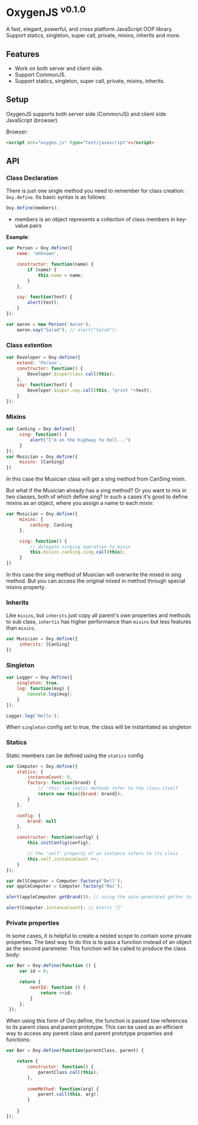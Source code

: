 # OxygenJS <sup>v0.1.0</sup>

A fast, elegant, powerful, and cross platform JavaScript OOP library. Support statics, singleton, super call, private, mixins, inherits and more.

## Features

* Work on both server and client side.
* Support CommonJS.
* Support statics, singleton, super call, private, mixins, inherits.

## Setup

OxygenJS supports both server side (CommonJS) and client side JavaScript (browser).

Browser:

``` html
<script src="oxygen.js" type="text/javascript"></script>
```

## API
### Class Declaration
There is just one single method you need to remember for class creation: `Oxy.define`. Its basic syntax is as follows:
``` javascript
Oxy.define(members);
```
* members is an object represents a collection of class members in key-value pairs

**Example**:
```javascript
var Person = Oxy.define({
    name: 'Unknown',

    constructor: function(name) {
        if (name) {
            this.name = name;
        }
    },

    say: function(text) {
        alert(text);
    }
});

var aaron = new Person('Aaron');
    aaron.say("Salad"); // alert("Salad");
```

### Class extention
```javascript
var Developer = Oxy.define({
    extend: 'Person',
    constructor: function() {
    	Developer.$superclass.call(this);
	},
    say: function(text) { 
    	Developer.$super.say.call(this, "print "+text); 
    }
});
```

### Mixins
```javascript
var CanSing = Oxy.define({
     sing: function() {
         alert("I'm on the highway to hell...")
     }
});
var Musician = Oxy.define({
     mixins: [CanSing]
})
```
In this case the Musician class will get a sing method from CanSing mixin.

But what if the Musician already has a sing method? Or you want to mix in two classes, both of which define sing? In such a cases it's good to define mixins as an object, where you assign a name to each mixin:
```javascript
var Musician = Oxy.define({
     mixins: {
         canSing: CanSing
     },

     sing: function() {
         // delegate singing operation to mixin
         this.mixins.canSing.sing.call(this);
     }
})
```
In this case the sing method of Musician will overwrite the mixed in sing method. But you can access the original mixed in method through special mixins property.

### Inherits
Like `mixins`, but `inherits` just copy all parent's own properties and methods to sub class, `inhertis` has higher performance than `mixins` but less features than `mixins`.
```javascript
var Musician = Oxy.define({
     inherits: [CanSing]
})
```

### Singleton
```javascript
var Logger = Oxy.define({
    singleton: true,
    log: function(msg) {
        console.log(msg);
    }
});

Logger.log('Hello');
```
When `singleton` config set to true, the class will be instantiated as singleton

### Statics
Static members can be defined using the `statics` config
```javascript
var Computer = Oxy.define({
    statics: {
        instanceCount: 0,
        factory: function(brand) {
            // 'this' in static methods refer to the class itself
            return new this({brand: brand});
        }
    },

    config: {
        brand: null
    },

    constructor: function(config) {
        this.initConfig(config);

        // the 'self' property of an instance refers to its class
        this.self.instanceCount ++;
    }
});

var dellComputer = Computer.factory('Dell');
var appleComputer = Computer.factory('Mac');

alert(appleComputer.getBrand()); // using the auto-generated getter to get the value of a config property. Alerts "Mac"

alert(Computer.instanceCount); // Alerts "2"
```
### Private properties
In some cases, it is helpful to create a nested scope to contain some private properties. The best way to do this is to pass a function instead of an object as the second parameter. This function will be called to produce the class body:
```javascript
var Bar = Oxy.define(function () {
     var id = 0;

     return {
         nextId: function () {
             return ++id;
         }
     };
 });
```
When using this form of Oxy.define, the function is passed tow references to its parent class and parent prototype. This can be used as an efficient way to access any parent class and parent prototype properties and functions:
```javascript
var Bar = Oxy.define(function(parentClass, parent) {

	return {
		constructor: function() {
			parentClass.call(this);
		},
		
		someMethod: function(arg) {
			parent.call(this, arg);
		}	
	
	}
});
```